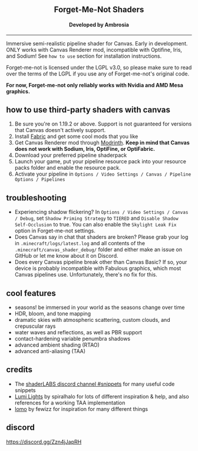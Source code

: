 <div align="center">
<h2>Forget-Me-Not Shaders</h2>
<h4>Developed by Ambrosia</h4>
</div align="center">

****

Immersive semi-realistic pipeline shader for Canvas. Early in development. ONLY works with Canvas Renderer mod, incompatible with Optifine, Iris, and Sodium! See `how to use` section for installation instructions. 

Forget-me-not is licensed under the LGPL v3.0, so please make sure to read over the terms of the LGPL if you use any of Forget-me-not's original code.

**For now, Forget-me-not only reliably works with Nvidia and AMD Mesa graphics.**


## how to use third-party shaders with canvas
1. Be sure you're on 1.19.2 or above. Support is not guaranteed for versions that Canvas doesn't actively support.
2. Install [Fabric](https://fabricmc.net/) and get some cool mods that you like
3. Get Canvas Renderer mod through [Modrinth](https://modrinth.com/mod/canvas). **Keep in mind that Canvas does not work with Sodium, Iris, OptiFine, or OptiFabric.**
4. Download your preferred pipeline shaderpack
5. Launch your game, put your pipeline resource pack into your resource packs folder and enable the resource pack.
6. Activate your pipeline in `Options / Video Settings / Canvas / Pipeline Options / Pipelines`

## troubleshooting
- Experiencing shadow flickering? In `Options / Video Settings / Canvas / Debug`, set `Shadow Priming Strategy` to `TIERED` and `Disable Shadow Self-Occlusion` to true. You can also enable the `Skylight Leak Fix` option in Forget-me-not settings.
- Does Canvas say in chat that shaders are broken? Please grab your log in `.minecraft/logs/latest.log` and all contents of the `.minecraft/canvas_shader_debug/` folder and either make an issue on GitHub or let me know about it on Discord.
- Does every Canvas pipeline break other than Canvas Basic? If so, your device is probably incompatible with Fabulous graphics, which most Canvas pipelines use. Unfortunately, there's no fix for this.

## cool features
- seasons! be immersed in your world as the seasons change over time
- HDR, bloom, and tone mapping
- dramatic skies with atmospheric scattering, custom clouds, and crepuscular rays
- water waves and reflections, as well as PBR support
- contact-hardening variable penumbra shadows 
- advanced ambient shading (RTAO)
- advanced anti-aliasing (TAA)

## credits
- The [shaderLABS discord channel #snippets](https://discord.com/channels/237199950235041794/525510804494221312/959153316401655849) for many useful code snippets
- [Lumi Lights](https://github.com/spiralhalo/LumiLights) by spiralhalo for lots of different inspiration & help, and also references for a working TAA implementation
- [lomo](https://github.com/fewizz/lomo/releases) by fewizz for inspiration for many different things

## discord
https://discord.gg/Zzn4jJapRH